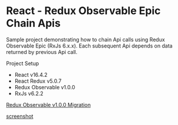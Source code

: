 # React - Redux Observable Epic Chain Apis
Sample project demonstrating how to chain Api calls using Redux Observable Epic (RxJs 6.x.x).
Each subsequent Api depends on data returned by previous Api call.

Project Setup
* React v16.4.2
* React Redux v5.0.7
* Redux Observable v1.0.0
* RxJs v6.2.2

[Redux Observable v1.0.0 Migration](https://github.com/redux-observable/redux-observable/blob/master/MIGRATION.md)

[screenshot](/screenshot.png?raw=true)